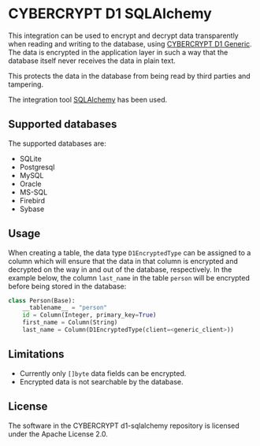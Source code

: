# CYBERCRYPT D1 SQLAlchemy

This integration can be used to encrypt and decrypt data transparently when reading and writing to the database, using [CYBERCRYPT D1 Generic](https://github.com/cybercryptio/d1-service-generic/). The data is encrypted in the application layer in such a way that the database itself never receives the data in plain text.

This protects the data in the database from being read by third parties and tampering.

The integration tool [SQLAlchemy](https://sqlalchemy.org) has been used.

## Supported databases
The supported databases are:

* SQLite
* Postgresql
* MySQL
* Oracle
* MS-SQL
* Firebird
* Sybase


## Usage
When creating a table, the data type `D1EncryptedType` can be assigned to a column which will ensure that the data in that column is encrypted and decrypted on the way in and out of the database, respectively. In the example below, the column `last_name` in the table `person` will be encrypted before being stored in the database:

```python
class Person(Base):
    __tablename__ = "person"
    id = Column(Integer, primary_key=True)
    first_name = Column(String)
    last_name = Column(D1EncryptedType(client=<generic_client>))
```


## Limitations

- Currently only `[]byte` data fields can be encrypted.
- Encrypted data is not searchable by the database.

## License

The software in the CYBERCRYPT d1-sqlalchemy repository is licensed under the Apache License 2.0.
